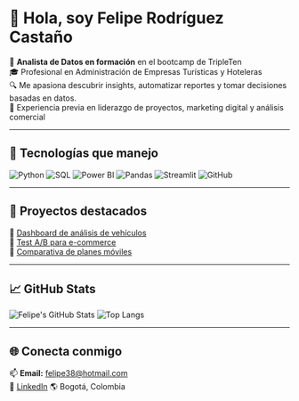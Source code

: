 # 👋 Hola, soy Felipe Rodríguez Castaño

🎯 **Analista de Datos en formación** en el bootcamp de TripleTen  
🎓 Profesional en Administración de Empresas Turísticas y Hoteleras  
🔍 Me apasiona descubrir insights, automatizar reportes y tomar decisiones basadas en datos.  
💼 Experiencia previa en liderazgo de proyectos, marketing digital y análisis comercial

---

## 🧰 Tecnologías que manejo

![Python](https://img.shields.io/badge/Python-3776AB?style=for-the-badge&logo=python&logoColor=white)
![SQL](https://img.shields.io/badge/SQL-4479A1?style=for-the-badge&logo=mysql&logoColor=white)
![Power BI](https://img.shields.io/badge/Power%20BI-F2C811?style=for-the-badge&logo=powerbi&logoColor=black)
![Pandas](https://img.shields.io/badge/Pandas-150458?style=for-the-badge&logo=pandas&logoColor=white)
![Streamlit](https://img.shields.io/badge/Streamlit-FF4B4B?style=for-the-badge&logo=streamlit&logoColor=white)
![GitHub](https://img.shields.io/badge/GitHub-181717?style=for-the-badge&logo=github&logoColor=white)

---

## 📂 Proyectos destacados

🔹 [Dashboard de análisis de vehículos](https://github.com/Pipos38/vehicles_dashboard)  
🔹 [Test A/B para e-commerce](https://github.com/Pipos38/Test-A-B)  
🔹 [Comparativa de planes móviles](https://github.com/Pipos38/Analisis-Estadistico)

---

## 📈 GitHub Stats

![Felipe's GitHub Stats](https://github-readme-stats.vercel.app/api?username=Pipos38&show_icons=true&theme=radical)
![Top Langs](https://github-readme-stats.vercel.app/api/top-langs/?username=Pipos38&layout=compact&theme=radical)

---

## 🌐 Conecta conmigo

📫 **Email:** felipe38@hotmail.com  
🔗 [LinkedIn](https://www.linkedin.com/in/felipe-rodriguez-datos) 
🌎 Bogotá, Colombia


